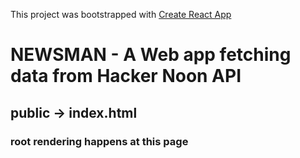 This project was bootstrapped with [Create React App](https://github.com/facebook/create-react-app)
# NEWSMAN - A Web app fetching data from Hacker Noon API
## public -> index.html
### root rendering happens at this page 


